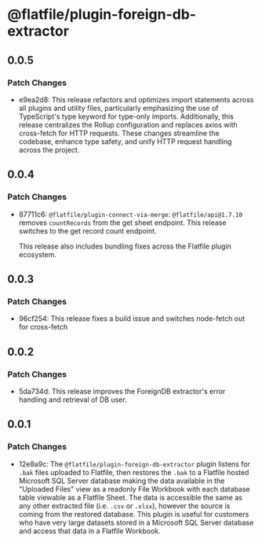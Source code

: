 # @flatfile/plugin-foreign-db-extractor

## 0.0.5

### Patch Changes

- e9ea2d8: This release refactors and optimizes import statements across all plugins and utility files, particularly emphasizing the use of TypeScript's type keyword for type-only imports. Additionally, this release centralizes the Rollup configuration and replaces axios with cross-fetch for HTTP requests. These changes streamline the codebase, enhance type safety, and unify HTTP request handling across the project.

## 0.0.4

### Patch Changes

- 87711c6: `@flatfile/plugin-connect-via-merge`: `@flatfile/api@1.7.10` removes `countRecords` from the get sheet endpoint. This release switches to the get record count endpoint.

  This release also includes bundling fixes across the Flatfile plugin ecosystem.

## 0.0.3

### Patch Changes

- 96cf254: This release fixes a build issue and switches node-fetch out for cross-fetch

## 0.0.2

### Patch Changes

- 5da734d: This release improves the ForeignDB extractor's error handling and retrieval of DB user.

## 0.0.1

### Patch Changes

- 12e8a9c: The `@flatfile/plugin-foreign-db-extractor` plugin listens for `.bak` files uploaded to Flatfile, then restores the `.bak` to a Flatfile hosted Microsoft SQL Server database making the data available in the "Uploaded Files" view as a readonly File Workbook with each database table viewable as a Flatfile Sheet. The data is accessible the same as any other extracted file (i.e. `.csv` or `.xlsx`), however the source is coming from the restored database. This plugin is useful for customers who have very large datasets stored in a Microsoft SQL Server database and access that data in a Flatfile Workbook.

